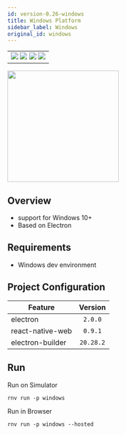 ```yaml
---
id: version-0.26-windows
title: Windows Platform
sidebar_label: Windows
original_id: windows
---
```


<table>
  <tr>
  <td>
    <img src="https://img.shields.io/badge/Mac-n/a-lightgrey.svg" />
    <img src="https://img.shields.io/badge/Windows-yes-brightgreen.svg" />
    <img src="https://img.shields.io/badge/Linux-n/a-lightgrey.svg" />
    <img src="https://img.shields.io/badge/HostMode-yes-brightgreen.svg" />
  </td>
  </tr>
</table>

<img src="https://renative.org/img/rnv_windows.gif" height="250"/>


## Overview

-   support for Windows 10+
-   Based on Electron

## Requirements

-   Windows dev environment

## Project Configuration

| Feature          |  Version  |
| ---------------- | :-------: |
| electron         |  `2.0.0`  |
| react-native-web |  `0.9.1`  |
| electron-builder | `20.28.2` |

## Run

Run on Simulator

```
rnv run -p windows
```

Run in Browser

```
rnv run -p windows --hosted
```
